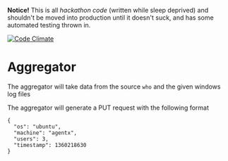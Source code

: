 **Notice!** This is all *hackathon code* (written while sleep deprived)
and shouldn't be moved into production until it doesn't suck, and
has some automated testing thrown in.

[![Code Climate](https://codeclimate.com/github/crew/metrics2-aggregator.png)](https://codeclimate.com/github/crew/metrics2-aggregator)

Aggregator
==========

The aggregator will take data from the source `who` and the given windows log
files

The aggregator will generate a PUT request with the following format
```
{
  "os": "ubuntu",
  "machine": "agentx",
  "users": 3,
  "timestamp": 1360218630
}
```


